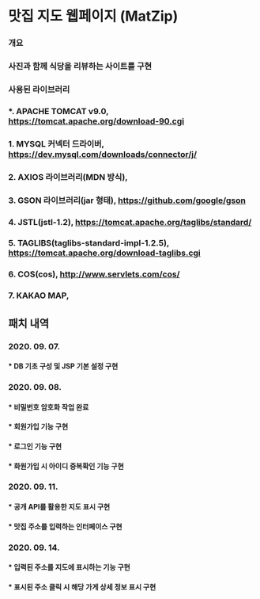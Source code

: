 ﻿# 맛집 지도 웹페이지 (MatZip)
### 개요
### 사진과 함께 식당을 리뷰하는 사이트를 구현
 
### 사용된 라이브러리
### *. APACHE TOMCAT v9.0, https://tomcat.apache.org/download-90.cgi
### 1. MYSQL 커넥터 드라이버, https://dev.mysql.com/downloads/connector/j/
### 2. AXIOS 라이브러리(MDN 방식), <script src="https://cdn.jsdelivr.net/npm/axios/dist/axios.min.js"></script>
### 3. GSON 라이브러리(jar 형태), https://github.com/google/gson
### 4. JSTL(jstl-1.2), https://tomcat.apache.org/taglibs/standard/
### 5. TAGLIBS(taglibs-standard-impl-1.2.5), https://tomcat.apache.org/download-taglibs.cgi
### 6. COS(cos), http://www.servlets.com/cos/
### 7. KAKAO MAP, <script type="text/javascript" src="//dapi.kakao.com/v2/maps/sdk.js?appkey=APP KEY"></script>
 
## 패치 내역
### 2020. 09. 07.
#### * DB 기초 구성 및 JSP 기본 설정 구현

### 2020. 09. 08.
#### * 비밀번호 암호화 작업 완료
#### * 회원가입 기능 구현
#### * 로그인 기능 구현
#### * 화원가입 시 아이디 중복확인 기능 구현

### 2020. 09. 11.
#### * 공개 API를 활용한 지도 표시 구현
#### * 맛집 주소를 입력하는 인터페이스 구현

### 2020. 09. 14.
#### * 입력된 주소를 지도에 표시하는 기능 구현
#### * 표시된 주소 클릭 시 해당 가게 상세 정보 표시 구현